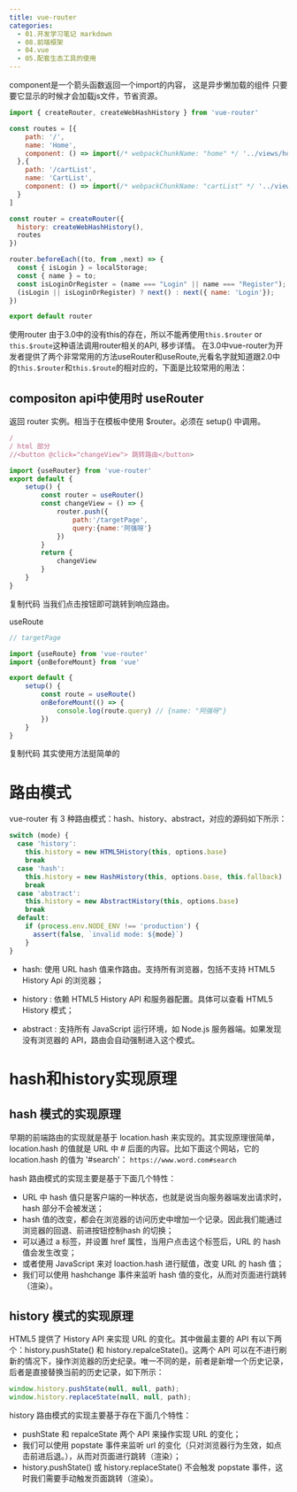 ```yaml
---
title: vue-router
categories:
  - 01.开发学习笔记 markdown
  - 08.前端框架
  - 04.vue
  - 05.配套生态工具的使用
---
```


component是一个箭头函数返回一个import的内容，
这是异步懒加载的组件
只要要它显示的时候才会加载js文件，节省资源。
   
```js
import { createRouter, createWebHashHistory } from 'vue-router'

const routes = [{
    path: '/',
    name: 'Home',
    component: () => import(/* webpackChunkName: "home" */ '../views/home/Home')
  },{
    path: '/cartList',
    name: 'CartList',
    component: () => import(/* webpackChunkName: "cartList" */ '../views/cartList/CartList')
  }
]

const router = createRouter({
  history: createWebHashHistory(),
  routes
})

router.beforeEach((to, from ,next) => {
  const { isLogin } = localStorage;
  const { name } = to;
  const isLoginOrRegister = (name === "Login" || name === "Register");
  (isLogin || isLoginOrRegister) ? next() : next({ name: 'Login'});
})

export default router

```

使用router
由于3.0中的没有this的存在，所以不能再使用`this.$router` or `this.$route`这种语法调用router相关的API, 移步详情。
在3.0中vue-router为开发者提供了两个非常常用的方法useRouter和useRoute,光看名字就知道跟2.0中的`this.$router`和`this.$route`的相对应的，下面是比较常用的用法：

## compositon api中使用时 useRouter
返回 router 实例。相当于在模板中使用 $router。必须在 setup() 中调用。

```js
/
/ html 部分
//<button @click="changeView"> 跳转路由</button>

import {useRouter} from 'vue-router'
export default {
	setup() {
    	const router = useRouter()
        const changeView = () => {
        	router.push({
            	path:'/targetPage',
                query:{name:'阿强呀'}
            })
        }
        return {
        	changeView
        }
    }
}
```

复制代码
当我们点击按钮即可跳转到响应路由。

useRoute

```js
// targetPage

import {useRoute} from 'vue-router'
import {onBeforeMount} from 'vue'

export default {
	setup() {
    	const route = useRoute()
    	onBeforeMount(() => {
        	console.log(route.query) // {name: "阿强呀"}
        })
    }
}
```

复制代码
其实使用方法挺简单的

# 路由模式
vue-router 有 3 种路由模式：hash、history、abstract，对应的源码如下所示：

```js
switch (mode) {
  case 'history':
	this.history = new HTML5History(this, options.base)
	break
  case 'hash':
	this.history = new HashHistory(this, options.base, this.fallback)
	break
  case 'abstract':
	this.history = new AbstractHistory(this, options.base)
	break
  default:
	if (process.env.NODE_ENV !== 'production') {
	  assert(false, `invalid mode: ${mode}`)
	}
}
```

* hash: 使用 URL hash 值来作路由。支持所有浏览器，包括不支持 HTML5 History Api 的浏览器；

* history : 依赖 HTML5 History API 和服务器配置。具体可以查看 HTML5 History 模式；

* abstract : 支持所有 JavaScript 运行环境，如 Node.js 服务器端。如果发现没有浏览器的 API，路由会自动强制进入这个模式。

# hash和history实现原理
## hash 模式的实现原理
早期的前端路由的实现就是基于 location.hash 来实现的。其实现原理很简单，location.hash 的值就是 URL 中 # 后面的内容。比如下面这个网站，它的 location.hash 的值为 '#search'：
`https://www.word.com#search`

hash 路由模式的实现主要是基于下面几个特性：

* URL 中 hash 值只是客户端的一种状态，也就是说当向服务器端发出请求时，hash 部分不会被发送；
* hash 值的改变，都会在浏览器的访问历史中增加一个记录。因此我们能通过浏览器的回退、前进按钮控制hash 的切换；
* 可以通过 a 标签，并设置 href 属性，当用户点击这个标签后，URL 的 hash 值会发生改变；
* 或者使用 JavaScript 来对 loaction.hash 进行赋值，改变 URL 的 hash 值；
* 我们可以使用 hashchange 事件来监听 hash 值的变化，从而对页面进行跳转（渲染）。

## history 模式的实现原理
HTML5 提供了 History API 来实现 URL 的变化。其中做最主要的 API 有以下两个：history.pushState() 和 history.repalceState()。这两个 API 可以在不进行刷新的情况下，操作浏览器的历史纪录。唯一不同的是，前者是新增一个历史记录，后者是直接替换当前的历史记录，如下所示：

```js
window.history.pushState(null, null, path);
window.history.replaceState(null, null, path);
```

history 路由模式的实现主要基于存在下面几个特性：
* pushState 和 repalceState 两个 API 来操作实现 URL 的变化；
* 我们可以使用 popstate 事件来监听 url 的变化（只对浏览器行为生效，如点击前进后退。），从而对页面进行跳转（渲染）；
* history.pushState() 或 history.replaceState() 不会触发 popstate 事件，这时我们需要手动触发页面跳转（渲染）。